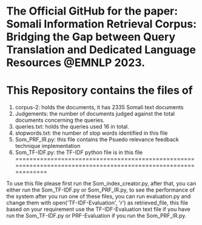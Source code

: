 # The Official GitHub for the paper: Somali Information Retrieval Corpus: Bridging the Gap between Query Translation and Dedicated Language Resources @EMNLP 2023.

# This Repository contains the files of 



1) corpus-2: holds the documents, it has 2335 Somali text documents
2) Judgements: the number of documents judged against the total documents concerning the queries.
3) queries.txt: holds the queries used 16 in total.
4) stopwords.txt: the number of stop words identified in this file
5) Som_PRF_IR.py: this file contains the Psuedo relevance feedback technique implementation
6) Som_TF-IDF.py: the TF-IDF python file is in this file
===============================================================================================================



To use this file please first run the Som_index_creator.py, after that, you can 
either run the Som_TF-IDF.py or Som_PRF_IR.py, to see the performance of the system after you run one of these files,
you can run evaluation.py and change them with open('TF-IDF-Evaluation', 'r') as retrieved_file, this file based on your requirement
use the TF-IDF-Evaluation text file if you have run the Som_TF-IDF.py or PRF-Evaluation if you run the Som_PRF_IR.py.

